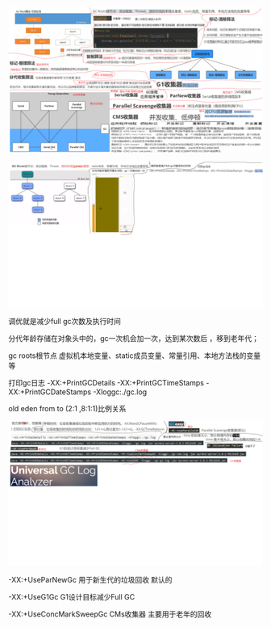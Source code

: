 
![](https://raw.githubusercontent.com/yuxhe/techbmp/master/GC/GC%E7%AE%97%E6%B3%95%E5%8F%8A%E5%9E%83%E5%9C%BE%E6%94%B6%E9%9B%86%E5%99%A8.png)

![](https://raw.githubusercontent.com/yuxhe/techbmp/master/GC/Gc%20Roots.png)

调优就是减少full gc次数及执行时间


分代年龄存储在对象头中的，gc一次机会加一次，达到某次数后 ，移到老年代；

gc roots根节点 虚拟机本地变量、static成员变量、常量引用、本地方法栈的变量等

打印gc日志  -XX:+PrintGCDetails  -XX:+PrintGCTimeStamps
           -XX:+PrintGCDateStamps -Xloggc:./gc.log

old eden from to  (2:1 ,8:1:1)比例关系


![](https://raw.githubusercontent.com/yuxhe/techbmp/master/GC/Gc%E8%B0%83%E4%BC%98-Gceasy%E5%88%86%E6%9E%90%E5%B7%A5%E5%85%B7-%E5%90%9E%E5%90%90%E9%87%8F.png)


-XX:+UseParNewGc 用于新生代的垃圾回收  默认的

-XX:+UseG1Gc  G1设计目标减少Full GC

-XX:+UseConcMarkSweepGc  CMs收集器  主要用于老年的回收

